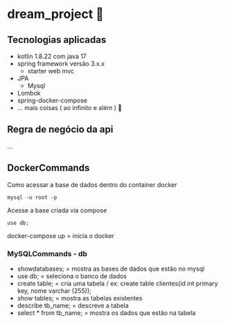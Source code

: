 # dream_project 🚀

## Tecnologias aplicadas

* kotlin 1.8.22 com java 17
* spring framework versão 3.x.x
    * starter web mvc
* JPA
  * Mysql
* Lombok
* spring-docker-compose
* ... mais coisas ( ao infinito e além ) 🚀

## Regra de negócio da api
...

## DockerCommands

Como acessar a base de dados dentro do container docker
```shell
mysql -u root -p 
```
Acesse a base criada via compose

```shell
use db;
```

docker-compose up = inicia o docker


### MySQLCommands - db

* showdatabases; = mostra as bases de dados que estão no mysql
* use db; = seleciona o banco de dados
* create table; = cria uma tabela / ex: create table clientes(id int primary key, nome varchar (255));
* show tables; = mostra as tabelas existentes
* describe tb_name; = descreve a tabela
* select * from tb_name; = mostra os dados que estão na tabela